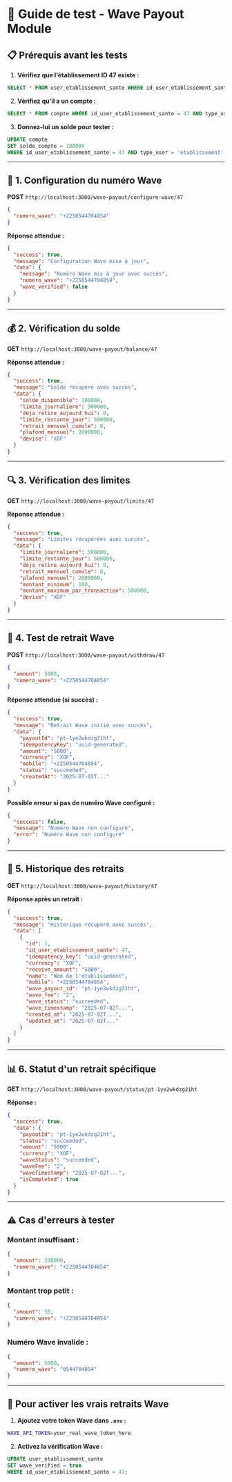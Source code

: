 # 🧪 Guide de test - Wave Payout Module

## 📋 **Prérequis avant les tests**

1. **Vérifiez que l'établissement ID 47 existe :**
```sql
SELECT * FROM user_etablissement_sante WHERE id_user_etablissement_sante = 47;
```

2. **Vérifiez qu'il a un compte :**
```sql
SELECT * FROM compte WHERE id_user_etablissement_sante = 47 AND type_user = 'etablissement';
```

3. **Donnez-lui un solde pour tester :**
```sql
UPDATE compte 
SET solde_compte = 100000 
WHERE id_user_etablissement_sante = 47 AND type_user = 'etablissement';
```

---

## 🔧 **1. Configuration du numéro Wave**

**POST** `http://localhost:3000/wave-payout/configure-wave/47`

```json
{
  "numero_wave": "+2250544704854"
}
```

**Réponse attendue :**
```json
{
  "success": true,
  "message": "Configuration Wave mise à jour",
  "data": {
    "message": "Numéro Wave mis à jour avec succès",
    "numero_wave": "+2250544704854",
    "wave_verified": false
  }
}
```

---

## 💰 **2. Vérification du solde**

**GET** `http://localhost:3000/wave-payout/balance/47`

**Réponse attendue :**
```json
{
  "success": true,
  "message": "Solde récupéré avec succès",
  "data": {
    "solde_disponible": 100000,
    "limite_journaliere": 500000,
    "deja_retire_aujourd_hui": 0,
    "limite_restante_jour": 500000,
    "retrait_mensuel_cumule": 0,
    "plafond_mensuel": 2000000,
    "devise": "XOF"
  }
}
```

---

## 🔍 **3. Vérification des limites**

**GET** `http://localhost:3000/wave-payout/limits/47`

**Réponse attendue :**
```json
{
  "success": true,
  "message": "Limites récupérées avec succès",
  "data": {
    "limite_journaliere": 500000,
    "limite_restante_jour": 500000,
    "deja_retire_aujourd_hui": 0,
    "retrait_mensuel_cumule": 0,
    "plafond_mensuel": 2000000,
    "montant_minimum": 100,
    "montant_maximum_par_transaction": 500000,
    "devise": "XOF"
  }
}
```

---

## 🚀 **4. Test de retrait Wave**

**POST** `http://localhost:3000/wave-payout/withdraw/47`

```json
{
  "amount": 5000,
  "numero_wave": "+2250544704854"
}
```

**Réponse attendue (si succès) :**
```json
{
  "success": true,
  "message": "Retrait Wave initié avec succès",
  "data": {
    "payoutId": "pt-1ye2wkdzg21ht",
    "idempotencyKey": "uuid-generated",
    "amount": "5000",
    "currency": "XOF",
    "mobile": "+2250544704854",
    "status": "succeeded",
    "createdAt": "2025-07-02T..."
  }
}
```

**Possible erreur si pas de numéro Wave configuré :**
```json
{
  "success": false,
  "message": "Numéro Wave non configuré",
  "error": "Numéro Wave non configuré"
}
```

---

## 📜 **5. Historique des retraits**

**GET** `http://localhost:3000/wave-payout/history/47`

**Réponse après un retrait :**
```json
{
  "success": true,
  "message": "Historique récupéré avec succès",
  "data": [
    {
      "id": 1,
      "id_user_etablissement_sante": 47,
      "idempotency_key": "uuid-generated",
      "currency": "XOF",
      "receive_amount": "5000",
      "name": "Nom de l'établissement",
      "mobile": "+2250544704854",
      "wave_payout_id": "pt-1ye2wkdzg21ht",
      "wave_fee": "2",
      "wave_status": "succeeded",
      "wave_timestamp": "2025-07-02T...",
      "created_at": "2025-07-02T...",
      "updated_at": "2025-07-02T..."
    }
  ]
}
```

---

## 📊 **6. Statut d'un retrait spécifique**

**GET** `http://localhost:3000/wave-payout/status/pt-1ye2wkdzg21ht`

**Réponse :**
```json
{
  "success": true,
  "data": {
    "payoutId": "pt-1ye2wkdzg21ht",
    "status": "succeeded",
    "amount": "5000",
    "currency": "XOF",
    "waveStatus": "succeeded",
    "waveFee": "2",
    "waveTimestamp": "2025-07-02T...",
    "isCompleted": true
  }
}
```

---

## ⚠️ **Cas d'erreurs à tester**

### **Montant insuffisant :**
```json
{
  "amount": 200000,
  "numero_wave": "+2250544704854"
}
```

### **Montant trop petit :**
```json
{
  "amount": 50,
  "numero_wave": "+2250544704854"
}
```

### **Numéro Wave invalide :**
```json
{
  "amount": 5000,
  "numero_wave": "0544704854"
}
```

---

## 🔧 **Pour activer les vrais retraits Wave**

1. **Ajoutez votre token Wave dans `.env` :**
```bash
WAVE_API_TOKEN=your_real_wave_token_here
```

2. **Activez la vérification Wave :**
```sql
UPDATE user_etablissement_sante 
SET wave_verified = true 
WHERE id_user_etablissement_sante = 47;
```

